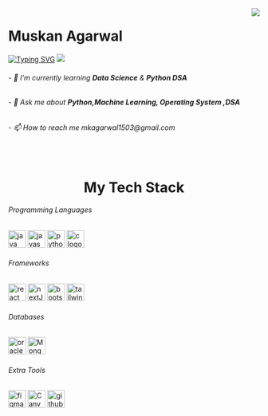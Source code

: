 <img align="right" src="https://visitor-badge.laobi.icu/badge?page_id=KanishqSingh.KanishqSingh" />

 <h1 >Muskan Agarwal</h1>
    
   

<a href="https://git.io/typing-svg"><img src="https://readme-typing-svg.demolab.com?font=Fira+Code&pause=500&multiline=true&width=435&lines=Hello+Fellas!+Welcome+to+My+Profile" alt="Typing SVG" /></a>
<img src="https://github.com/Yourpy5/Yourpy5/blob/main/cutegif.gif" width="full" />


<h6>- 🌱 I’m currently learning <b>Data Science</b> & <b>Python DSA</b></h6>
<h6>- 💬 Ask me about <b>Python,Machine Learning, Operating System ,DSA</b></h6>
<h6>- 📫 How to reach me mkagarwal1503@gmail.com</h6>

<br/>
<h1 style="text-align: center;">My Tech Stack</h1>
<h6>Programming Languages </h6>
<div align="left">
  <img src="https://img.shields.io/static/v1?message=Java&logo=java&label=&color=FF0000&logoColor=white&labelColor=&style=for-the-badge" height="35" alt="java logo"  />
  <img src="https://img.shields.io/static/v1?message=JavaScript&logo=javascript&label=&color=E4405F&logoColor=white&labelColor=&style=for-the-badge" height="35" alt="javascript logo"  />
  <img src="https://img.shields.io/static/v1?message=Python&logo=python&label=&color=9146FF&logoColor=white&labelColor=&style=for-the-badge" height="35" alt="python logo"  />
  <img src="https://img.shields.io/static/v1?message=C&logo=c&label=&color=7289DA&logoColor=white&labelColor=&style=for-the-badge" height="35" alt="c logo"  />
</div>

<h6>Frameworks </h6>
<div align="left">
  <img src="https://img.shields.io/static/v1?message=React&logo=react&label=&color=FF0000&logoColor=white&labelColor=&style=for-the-badge" height="35" alt="react logo"  />
  <img src="https://img.shields.io/static/v1?message=NextJS&logo=nextjs&label=&color=E4405F&logoColor=white&labelColor=&style=for-the-badge" height="35" alt="nextJS logo"  />
  <img src="https://img.shields.io/static/v1?message=Bootstrap&logo=bootstrap&label=&color=9146FF&logoColor=white&labelColor=&style=for-the-badge" height="35" alt="bootstrap logo"  />
  <img src="https://img.shields.io/static/v1?message=Tailwind&logo=tailwind&label=&color=48A6A7&logoColor=white&labelColor=&style=for-the-badge" height="35" alt=" tailwind logo"  />
</div>

<h6>Databases </h6>
<div align="left">
  <img src="https://img.shields.io/static/v1?message=SQL&logo=Oracle&label=&color=A35C7A&logoColor=white&labelColor=&style=for-the-badge" height="35" alt="oracle logo"  />
  <img src="https://img.shields.io/static/v1?message=MongoDB&logo=mongoDB&label=&color=E4405F&logoColor=white&labelColor=&style=for-the-badge" height="35" alt="MongoDB logo"  />
</div>

<h6>Extra Tools</h6>
<div align="left">
  <img src="https://img.shields.io/static/v1?message=Figma&logo=Figma&label=&color=B5828C&logoColor=white&labelColor=&style=for-the-badge" height="35" alt="figma logo"  />
  <img src="https://img.shields.io/static/v1?message=Canva&logo=Canva&label=&color=E5989B&logoColor=white&labelColor=&style=for-the-badge" height="35" alt="Canva logo"  />
  <img src="https://img.shields.io/static/v1?message=Github&logo=Github&label=&color=EFB036&logoColor=white&labelColor=&style=for-the-badge" height="35" alt="github logo"  />
</div>





    
  

